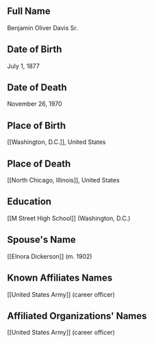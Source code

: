 ## Full Name
Benjamin Oliver Davis Sr.

## Date of Birth
July 1, 1877

## Date of Death
November 26, 1970

## Place of Birth
[[Washington, D.C.]], United States

## Place of Death
[[North Chicago, Illinois]], United States

## Education
[[M Street High School]] (Washington, D.C.)

## Spouse's Name
[[Elnora Dickerson]] (m. 1902)

## Known Affiliates Names
[[United States Army]] (career officer)

## Affiliated Organizations' Names
[[United States Army]] (career officer)